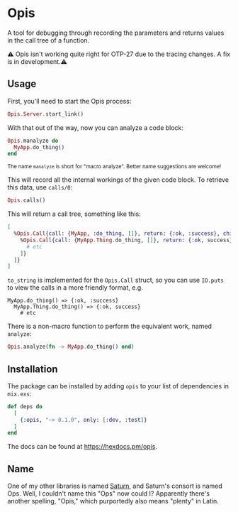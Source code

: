 # Opis

A tool for debugging through recording the parameters and returns values in the call tree of a function.

⚠️ Opis isn't working quite right for OTP-27 due to the tracing changes.  A fix is in development.⚠️

## Usage

First, you'll need to start the Opis process:

```elixir
Opis.Server.start_link()
```

With that out of the way, now you can analyze a code block:

```elixir
Opis.manalyze do
  MyApp.do_thing()
end
```
<small>The name `manalyze` is short for "macro analyze".  Better name suggestions are welcome!</small>

This will record all the internal workings of the given code block.  To retrieve this data, use `calls/0`:

```elixir
Opis.calls()
```

This will return a call tree, something like this:

```elixir
[
  %Opis.Call{call: {MyApp, :do_thing, []}, return: {:ok, :success}, children: [
    %Opis.Call{call: {MyApp.Thing.do_thing, []}, return: {:ok, success}, children: [
      # etc
    ]}
  ]}
]
```

`to_string` is implemented for the `Opis.Call` struct, so you can use `IO.puts` to view the calls in a more friendly format, e.g.

```
MyApp.do_thing() => {:ok, :success}
  MyApp.Thing.do_thing() => {:ok, success}
    # etc
```

There is a non-macro function to perform the equivalent work, named `analyze`:
```elixir
Opis.analyze(fn -> MyApp.do_thing() end)
```

## Installation

The package can be installed by adding `opis` to your list of dependencies in `mix.exs`:

```elixir
def deps do
  [
    {:opis, "~> 0.1.0", only: [:dev, :test]}
  ]
end
```

The docs can be found at <https://hexdocs.pm/opis>.

## Name

One of my other libraries is named [Saturn](https://github.com/instinctscience/saturn), and Saturn's consort is named Ops.  Well, I couldn't name this "Ops" now could I?  Apparently there's another spelling, "Opis," which purportedly also means "plenty" in Latin.
